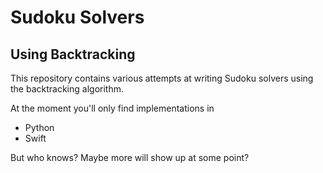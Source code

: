 # Sudoku Solvers
## Using Backtracking

This repository contains various attempts at writing Sudoku solvers using the backtracking algorithm.

At the moment you'll only find implementations in

- Python
- Swift

But who knows? Maybe more will show up at some point?
